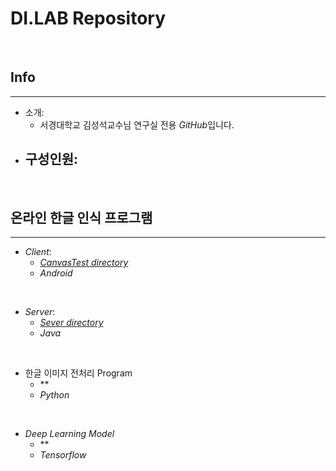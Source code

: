 <!--Heading-->
# DI.LAB Repository
<br/>

## Info
___
+ 소개:
  - 서경대학교 김성석교수님 연구실 전용 *GitHub*입니다.
+ 구성인원:
  - 
<br/>

## 온라인 한글 인식 프로그램
___
+ *Client*:
  - [*CanvasTest directory*]()
  - *Android*
<br/>

+ *Server*:
  - [*Sever directory*]()
  - *Java*
<br/>

+ 한글 이미지 전처리 Program
  - **
  - *Python*
<br/>

+ *Deep Learning Model*
  - **
  - *Tensorflow*
